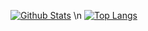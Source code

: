 [![Github Stats](https://github-readme-stats.vercel.app/api?username=Leakoni&theme=radical&show_icons=true)](https://github.com/Leakoni/) \n
[![Top Langs](https://github-readme-stats.vercel.app/api/top-langs/?username=Leakoni&theme=radical&show_icons=true&layout=compact)](https://github.com/anuraghazra/github-readme-stats)
